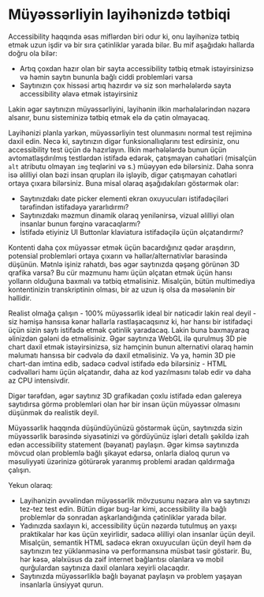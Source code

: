 # Müyəssərliyin layihənizdə tətbiqi

Accessibility haqqında əsas miflərdən biri odur ki, onu layihənizə tətbiq etmək uzun işdir və bir sıra çətinliklər yarada bilər.
Bu mif aşağıdakı hallarda doğru ola bilər:

- Artıq çoxdan hazır olan bir sayta accessibility tətbiq etmək istəyirsinizsə və həmin saytın bununla bağlı ciddi problemləri varsa
- Saytınızın çox hissəsi artıq hazırdır və siz son mərhələlərdə sayta accessibility əlavə etmək istəyirsiniz

Lakin əgər saytınızın müyəssərliyini, layihənin ilkin mərhələlərindən nəzərə alsanır, bunu sisteminizə tətbiq etmək elə də çətin olmayacaq.

Layihənizi planla yarkən, müyəssərliyin test olunmasını normal test rejiminə daxil edin. Necə ki, saytınızın digər funksionallıqlarını test edirsiniz, onu accessibility test üçün də hazırlayın.
İlkin mərhələlərdə bunun üçün avtomatlaşdırılmış testlərdən istifadə edərək, çatışmayan cəhətləri (misalçün `alt` atributu olmayan `img` teqlərini və s.) müəyyən edə bilərsiniz.
Daha sonra isə əlilliyi olan bəzi insan qrupları ilə işləyib, digər çatışmayan cəhətləri ortaya çıxara bilərsiniz. Buna misal olaraq aşağıdakıları göstərmək olar:

- Saytınızdakı date picker elementi ekran oxuyucuları istifadəçiləri tərəfindən istifadəyə yararlıdırmı?
- Saytınızdakı məzmun dinamik olaraq yenilənirsə, vizual əlilliyi olan insanlar bunun fərqinə varacaqlarmı?
- İstifadə etiyiniz UI Buttonlar klaviatura istifadəçilə üçün əlçatandırmı?

Kontenti daha çox müyəssər etmək üçün bacardığınız qədər araşdırın, potensial problemləri ortaya çıxarın və həllər/alternativlər barəsində düşünün. Mətnlə işiniz rahatdı, bəs əgər saytınızda qəşəng görünən 3D qrafika varsa?
Bu cür məzmunu hamı üçün əlçatan etmək üçün hansı yolların olduğuna baxmalı və tətbiq etməlisiniz. Misalçün, bütün multimediya kontentinizin transkriptinin olması, bir az uzun iş olsa da məsələnin bir həllidir.

Realist olmağa çalışın - 100% müyəssərlik ideal bir nəticədir lakin real deyil - siz həmişə hansısa kənar hallarla rastlaşacaqsınız ki, hər hansı bir istifadəçi üçün sizin saytı istifadə etmək çətinlik yaradacaq.
Lakin buna baxmayaraq əlinizdən gələni də etməlisiniz. Əgər saytınıza WebGL ilə qurulmuş 3D pie chart daxil etmək istəyirsinizsə, siz həmçinin bunun alternativi olaraq həmin məlumatı hansısa bir cədvələ də daxil etməlisiniz.
Və ya, həmin 3D pie chart-dan imtina edib, sadəcə cədvəl istifadə edə bilərsiniz - HTML cədvəlləri hamı üçün əlçatandır, daha az kod yazılmasını tələb edir və daha az CPU intensivdir.

Digər tərəfdən, əgər saytınız 3D grafikadan çoxlu istifadə edən galereya saytıdırsa görmə problemləri olan hər bir insan üçün müyəssər olmasını düşünmək də realistik deyil.

Müyəssərlik haqqında düşündüyünüzü göstərmək üçün, saytınızda sizin müyəssərlik barəsində siyasətinizi və gördüyünüz işləri detallı şəkildə izah edən accessibility statement (bəyanat) paylaşın. Əgər kimsə saytınızda mövcud olan problemlə bağlı şikayət edərsə, onlarla dialoq qurun və məsuliyyəti üzərinizə götürərək yaranmış problemi aradan qaldırmağa çalışın.

Yekun olaraq:

- Layihənizin əvvəlindən müyəssərlik mövzusunu nəzərə alın və saytınızı tez-tez test edin. Bütün digər bug-lar kimi, accessibility ilə bağlı problemlər də sonradan aşkarlandığında çətinliklər yarada bilər.
- Yadınızda saxlayın ki, accessibility üçün nəzərdə tutulmuş ən yaxşı praktikalar hər kəs üçün xeyirlidir, sadəcə əlilliyi olan insanlar üçün deyil. Misalçün, semantik HTML sadəcə ekran oxuyucuları üçün deyil həm də saytınızın tez yüklənməsinə və performansına müsbət təsir göstərir. Bu, hər kəsə, ələlxüsus da zəif internet bağlantısı olanlara və mobil qurğulardan saytınıza daxil olanlara xeyirli olacaqdır.
- Saytınızda müyəssərliklə bağlı bəyanat paylaşın və problem yaşayan insanlarla ünsiyyət qurun.
